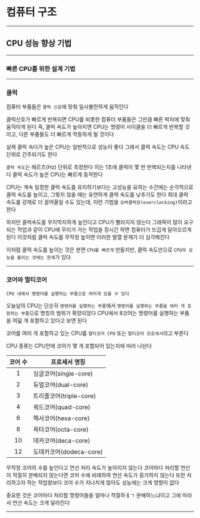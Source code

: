 # 컴퓨터 구조
---
## CPU 성능 향상 기법
---
### 빠른 CPU를 위한 설계 기법
---
### 클럭
컴퓨터 부품들은 `클럭 신호`에 맞춰 일사불란하게 움직인다

클럭신호가 빠르게 반복되면 CPU를 비롯한 컴퓨터 부품들은 그만큼 빠른 박자에 맞춰 움직이게 된다
즉, 클럭 속도가 높아지면 CPU는 명령어 사이클을 더 빠르게 반복할 것이고, 다른 부품들도 더 빠르게 작동하게 될 것이다

실제 클럭 속다가 높은 CPU는 일반적으로 성능이 좋다
그래서 클럭 속도는 CPU 속도 단위로 간주되기도 한다

`클럭 속도`는 헤르츠(Hz) 단위로 측정한다
이는 1초에 클럭이 몇 번 반복되는지를 나타낸다
클럭 속도가 높은 CPU는 빠르게 동작한다

CPU는 계속 일정한 클럭 속도를 유지하기보다는 고성능을 요하는 수간에는 순각적으로 클럭 속도를 높이고, 그렇지 않을 때는 유연하게 클럭 속도를 낮추기도 한다
최대 클럭 속도를 강제로 더 끌어올일 수도 있는데, 이런 기법을 `오버클럭킹(overclocking)`이라고 한다

하지만 클럭속도를 무지막지하게 높인다고 CPU가 빨라지지 않는다
그래픽이 많이 요구되는 작업과 같이 CPU에 무리가 가는 작업을 장시간 하면 컴퓨터가 뜨겁게 달아오르게 된다
이것처럼 클럭 속도를 무작정 높이면 이러한 발열 문제가 더 심각해진다

이처럼 클럭 속도를 높이는 것은 분면 `CPU를 빠르게` 만들지만, 클럭 속도만으로 `CPU의 성능을 올리는 것에는 한계`가 있다

---
### 코어와 멀티코어
```
CPU 내에서 명령어를 실행하는 부품으로 여러개 있을 수 있다
```
오늘날의 CPU는 단순히 `명령어를 실행하는 부품`에서 `명령어를 실행하는 부품을 여러 개 포함하는 부품`으로 명칭의 범위가 확장되었다
CPU에서 8코어는 명령어를 실행하는 부품을 여덟 개 포함하고 있다고 보면 된다

코어를 여러 개 포함하고 있는 CPU를 `멀티코어 CPU` 또는 `멀티코어 프로세서`라고 부른다

CPU 종류는 CPU안에 코어가 몇 개 포함되어 있는지에 따라 나뉜다

|코어 수|프로세서 명칭|
|:-----:|----|
|1|싱글코어(single-core)|
|2|듀얼코어(dual-core)|
|3|트리플코어(triple-core)|
|4|쿼드코어(quad-core)|
|6|헥사코어(hexa-core)|
|8|옥타코어(octa-core)|
|10|데카코어(deca-core)|
|12|도데카코어(dodeca-core)

무작정 코어의 수를 높인다고 연산 처리 속도가 높아지지 않는다
코어마다 처리할 연산이 적절히 분배되지 않는다면 코어 수에 비례하여 연산 속도가 증가하지 않는다
또한 처리하고자 하는 작업량보다 코어 수가 지나치게 많아도 성능에는 크게 영향이 없다

중요한 것은 코어마다 처리할 명령어들을 얼마나 적절하ㅔㄱ 분배하느냐이고 그에 따라서 연산 속도는 크게 달라진다

---